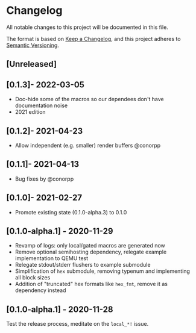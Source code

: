 # Changelog
All notable changes to this project will be documented in this file.

The format is based on [Keep a Changelog](https://keepachangelog.com/en/1.0.0/),
and this project adheres to [Semantic Versioning](https://semver.org/spec/v2.0.0.html).

## [Unreleased]

## [0.1.3]- 2022-03-05

- Doc-hide some of the macros so our dependees don't have documentation noise
- 2021 edition

## [0.1.2]- 2021-04-23

- Allow independent (e.g. smaller) render buffers @conorpp

## [0.1.1]- 2021-04-13

- Bug fixes by @conorpp

## [0.1.0]- 2021-02-27

- Promote existing state (0.1.0-alpha.3) to 0.1.0

## [0.1.0-alpha.1] - 2020-11-29

- Revamp of logs: only local/gated macros are generated now
- Remove optional semihosting dependency, relegate example implementation to QEMU test
- Relegate stdout/stderr flushers to example submodule
- Simplification of `hex` submodule, removing typenum and implementing all block sizes
- Addition of "truncated" hex formats like `hex_fmt`, remove it as dependency instead

## [0.1.0-alpha.1] - 2020-11-28

Test the release process, meditate on the `local_*!` issue.
